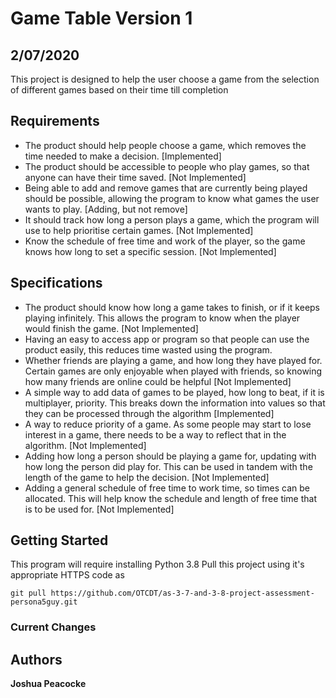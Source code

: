 # Game Table Version 1

## 2/07/2020
This project is designed to help the user choose a game from the selection of different games based on their time till completion

## Requirements
- The product should help people choose a game, which removes the time needed to make a decision. [Implemented]
- The product should be accessible to people who play games, so that anyone can have their time saved. [Not Implemented]
- Being able to add and remove games that are currently being played should be possible, allowing the program to know what games the user wants to play. [Adding, but not remove]
- It should track how long a person plays a game, which the program will use to help prioritise certain games. [Not Implemented]
- Know the schedule of free time and work of the player, so the game knows how long to set a specific session. [Not Implemented]

## Specifications
- The product should know how long a game takes to finish, or if it keeps playing infinitely. This allows the program to know when the player would finish the game. [Not Implemented]
- Having an easy to access app or program so that people can use the product easily, this reduces time wasted using the program.
- Whether friends are playing a game, and how long they have played for. Certain games are only enjoyable when played with friends, so knowing how many friends are online could be helpful [Not Implemented]
- A simple way to add data of games to be played, how long to beat, if it is multiplayer, priority. This breaks down the information into values so that they can be processed through the algorithm  [Implemented]
- A way to reduce priority of a game. As some people may start to lose interest in a game, there needs to be a way to reflect that in the algorithm. [Not Implemented]
- Adding how long a person should be playing a game for, updating with how long the person did play for. This can be used in tandem with the length of the game to help the decision. [Not Implemented]
- Adding a general schedule of free time to work time, so times can be allocated. This will help know the schedule and length of free time that is to be used for. [Not Implemented]

## Getting Started

This program will require installing Python 3.8
Pull this project using it's appropriate HTTPS code as

```
git pull https://github.com/OTCDT/as-3-7-and-3-8-project-assessment-persona5guy.git
```

### Current Changes


## Authors
**Joshua Peacocke**
